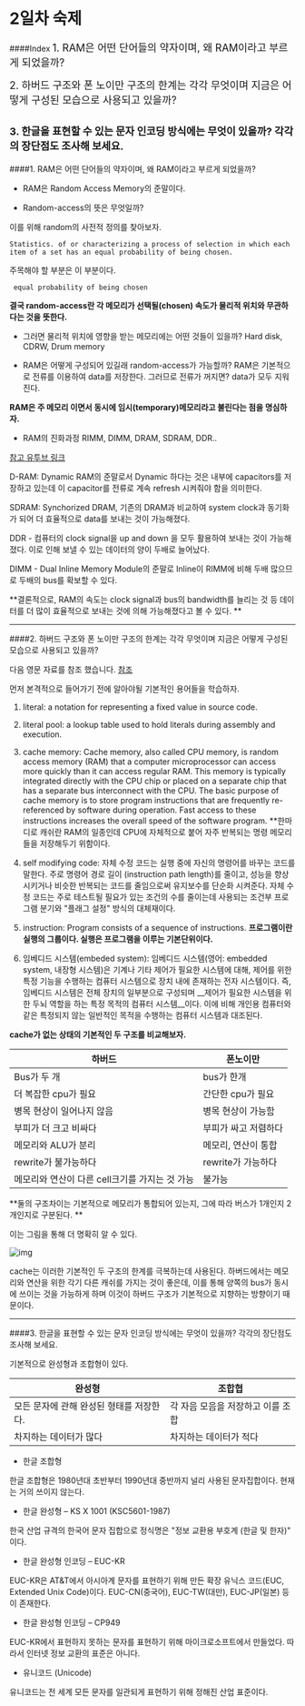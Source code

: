 # 2일차 숙제

####Index
<span style="font-size:18px;"> 1. RAM은 어떤 단어들의 약자이며, 왜 RAM이라고 부르게 되었을까?</span>

<span style="font-size:18px;">2. 하버드 구조와 폰 노이만 구조의 한계는 각각 무엇이며 지금은 어떻게 구성된 모습으로 사용되고 있을까?</span>

<span style="font-size:18px;">3. 한글을 표현할 수 있는 문자 인코딩 방식에는 무엇이 있을까? 각각의 장단점도 조사해 보세요.</span>
 ---
 
####1. RAM은 어떤 단어들의 약자이며, 왜 RAM이라고 부르게 되었을까?

- RAM은 Random Access Memory의 준말이다.  


- Random-access의 뜻은 무엇일까?

이를 위해 random의 사전적 정의를 찾아보자. 

```
Statistics. of or characterizing a process of selection in which each item of a set has an equal probability of being chosen.
```
주목해야 할 부분은 이 부분이다. 
```
 equal probability of being chosen
```
__결국 random-access란 각 메모리가 선택될(chosen) 속도가 물리적 위치와 무관하다는 것을 뜻한다.__

- 그러면 물리적 위치에 영향을 받는 메모리에는 어떤 것들이 있을까?
Hard disk, CDRW, Drum memory 

- RAM은 어떻게 구성되어 있길래 random-access가 가능할까? 
RAM은 기본적으로 전류를 이용하여 data를 저장한다.
그러므로 전류가 꺼지면? data가 모두 지워진다. 

**RAM은 주 메모리 이면서 동시에 임시(temporary)메모리라고 불린다는 점을 명심하자.** 

- RAM의 진화과정  RIMM, DIMM, DRAM, SDRAM, DDR.. 

[참고 유투브 링크](https://www.youtube.com/watch?v=PVad0c2cljo)


D-RAM: Dynamic RAM의 준말로서 Dynamic 하다는 것은 내부에 capacitors를 저장하고 있는데 이  capacitor를 전류로 계속 refresh 시켜줘야 함을 의미한다. 

SDRAM: Synchorized DRAM, 기존의 DRAM과 비교하여 system clock과 동기화가 되어 더 효율적으로 data를 보내는 것이 가능해졌다. 

DDR - 컴퓨터의 clock signal을 up and down 을 모두 활용하여 보내는 것이 가능해졌다. 이로 인해 보낼 수 있는 데이터의 양이 두배로 늘어났다.

DIMM - Dual Inline Memory Module의 준말로 Inline이  RIMM에 비해 두배 많으므로 두배의 bus를 확보할 수 있다. 

**결론적으로, RAM의 속도는 clock signal과 bus의 bandwidth를 늘리는 것 등 데이터를 더 많이 효율적으로 보내는 것에 의해 가능해졌다고 볼 수 있다. **

---

####2. 하버드 구조와 폰 노이만 구조의 한계는 각각 무엇이며 지금은 어떻게 구성된 모습으로 사용되고 있을까?

다음 영문 자료를 참조 했습니다. [참조](http://infocenter.arm.com/help/index.jsp?topic=/com.arm.doc.faqs/ka3839.html)

먼저 본격적으로 들어가기 전에 알아야될 기본적인 용어들을 학습하자. 

1. literal: a notation for representing a fixed value in source code. 

2. literal pool: a lookup table used to hold literals during assembly and execution.

3. cache memory: Cache memory, also called CPU memory, is random access memory (RAM) that a computer microprocessor can access more quickly than it can access regular RAM. This memory is typically integrated directly with the CPU chip or placed on a separate chip that has a separate bus interconnect with the CPU. The basic purpose of cache memory is to store program instructions that are frequently re-referenced by software during operation. Fast access to these instructions increases the overall speed of the software program.
**한마디로 캐쉬란 RAM의 일종인데 CPU에 자체적으로 붙어 자주 반복되는 명령 메모리들을 저장해두기 위함이다.

4. self modifying code: 자체 수정 코드는 실행 중에 자신의 명령어를 바꾸는 코드를 말한다. 주로 명령어 경로 길이 (instruction path length)를 줄이고, 성능을 향상시키거나 비슷한 반복되는 코드를 줄임으로써 유지보수를 단순화 시켜준다. 자체 수정 코드는 주로 테스트될 필요가 있는 조건의 수를 줄이는데 사용되는 조건부 프로그램 분기와 "플래그 설정" 방식의 대체재이다.

5. instruction: Program consists of a sequence of instructions. 
**프로그램이란 실행의 그룹이다. 실행은 프로그램을 이루는 기본단위이다.**

6. 임베디드 시스템(embeded system): 임베디드 시스템(영어: embedded system, 내장형 시스템)은 기계나 기타 제어가 필요한 시스템에 대해, 제어를 위한 특정 기능을 수행하는 컴퓨터 시스템으로 장치 내에 존재하는 전자 시스템이다. 즉, 임베디드 시스템은 전체 장치의 일부분으로 구성되며 __제어가 필요한 시스템을 위한 두뇌 역할을 하는 특정 목적의 컴퓨터 시스템__이다. 이에 비해 개인용 컴퓨터와 같은 특정되지 않는 일반적인 목적을 수행하는 컴퓨터 시스템과 대조된다.

**cache가 없는 상태의 기본적인 두 구조를 비교해보자.**

| 하버드 | 폰노이만|
|---|---|
|Bus가 두 개| bus가 한개|
|더 복잡한 cpu가 필요| 간단한 cpu가 필요|
|병목 현상이 일어나지 않음 | 병목 현상이 가능함|
|부피가 더 크고 비싸다|부피가 싸고 저렴하다| 
|메모리와 ALU가 분리| 메모리, 연산이 통합|
|rewrite가 불가능하다|rewrite가 가능하다|
|메모리와 연산이 다른 cell크기를 가지는 것 가능|불가능|

**둘의 구조차이는 기본적으로 메모리가 통합되어 있는지, 그에 따라 버스가 1개인지 2개인지로 구분된다. **

이는 그림을 통해 더 명확히 알 수 있다. 

![img](http://www.edgefxkits.com/blog/wp-content/uploads/Differences-between-Von-Neuman-Architecture-and-Harvard-Architecture.jpg)

cache는 이러한 기본적인 두 구조의 한계를 극복하는데 사용된다. 
하버드에서는 메모리와 연산을 위한 각기 다른 캐쉬를 가지는 것이 좋은데, 이를 통해 양쪽의 bus가 동시에 쓰이는 것을 가능하게 하며 이것이 하버드 구조가 기본적으로 지향하는 방향이기 때문이다. 

---
####3. 한글을 표현할 수 있는 문자 인코딩 방식에는 무엇이 있을까? 각각의 장단점도 조사해 보세요.

기본적으로 완성형과 조합형이 있다. 

|완성형|조합협|
|---|---|
|모든 문자에 관해 완성된 형태를 저장한다.|각 자음 모음을 저장하고 이를 조합|
|차지하는 데이터가 많다|차지하는 데이터가 적다|


- 한글 조합형

한글 조합형은 1980년대 초반부터 1990년대 중반까지 널리 사용된 문자집합이다. 현재는 거의 쓰이지 않는다.

- 한글 완성형 – KS X 1001 (KSC5601-1987)

한국 산업 규격의 한국어 문자 집합으로 정식명은 "정보 교환용 부호계 (한글 및 한자)" 이다. 

- 한글 완성형 인코딩 – EUC-KR

EUC-KR은 AT&T에서 아시아계 문자를 표현하기 위해 만든 확장 유닉스 코드(EUC, Extended Unix Code)이다. EUC-CN(중국어), EUC-TW(대만), EUC-JP(일본) 등이 존재한다.

- 한글 완성형 인코딩 – CP949

EUC-KR에서 표현하지 못하는 문자를 표현하기 위해 마이크로소프트에서 만들었다. 따라서 인터넷 정보 교환의 표준은 아니다.

- 유니코드 (Unicode)

유니코드는 전 세계 모든 문자를 일관되게 표현하기 위해 정해진 산업 표준이다.